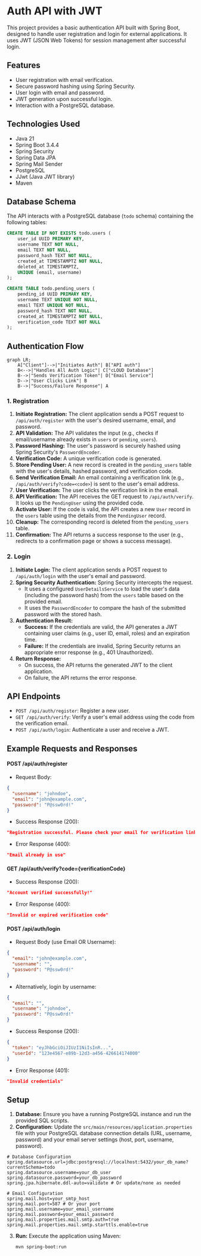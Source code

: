 # Auth API with JWT

This project provides a basic authentication API built with Spring Boot, designed to handle user registration and login for external applications. It uses JWT (JSON Web Tokens) for session management after successful login.

## Features

*   User registration with email verification.
*   Secure password hashing using Spring Security.
*   User login with email and password.
*   JWT generation upon successful login.
*   Interaction with a PostgreSQL database.

## Technologies Used

*   Java 21
*   Spring Boot 3.4.4
*   Spring Security
*   Spring Data JPA
*   Spring Mail Sender
*   PostgreSQL
*   JJwt (Java JWT library)
*   Maven

## Database Schema

The API interacts with a PostgreSQL database (`todo` schema) containing the following tables:

```sql
CREATE TABLE IF NOT EXISTS todo.users (
    user_id UUID PRIMARY KEY,
    username TEXT NOT NULL,
    email TEXT NOT NULL,
    password_hash TEXT NOT NULL,
    created_at TIMESTAMPTZ NOT NULL,
    deleted_at TIMESTAMPTZ,
    UNIQUE (email, username)
);

CREATE TABLE todo.pending_users (
    pending_id UUID PRIMARY KEY,
    username TEXT UNIQUE NOT NULL,
    email TEXT UNIQUE NOT NULL,
    password_hash TEXT NOT NULL,
    created_at TIMESTAMPTZ NOT NULL,
    verification_code TEXT NOT NULL
);
```

## Authentication Flow

```mermaid
graph LR;
    A["Client"]-->|"Initiates Auth"| B["API auth"]
    B<-->|"Handles All Auth Logic"| C["cLOUD Database"]
    B-->|"Sends Verification Token"| D["Email Service"]
    D-->|"User Clicks Link"| B
    B-->|"Success/Failure Response"| A
```

### 1. Registration

1.  **Initiate Registration:** The client application sends a POST request to `/api/auth/register` with the user's desired username, email, and password.
2.  **API Validation:** The API validates the input (e.g., checks if email/username already exists in `users` or `pending_users`).
3.  **Password Hashing:** The user's password is securely hashed using Spring Security's `PasswordEncoder`.
4.  **Verification Code:** A unique verification code is generated.
5.  **Store Pending User:** A new record is created in the `pending_users` table with the user's details, hashed password, and verification code.
6.  **Send Verification Email:** An email containing a verification link (e.g., `/api/auth/verify?code=<code>`) is sent to the user's email address.
7.  **User Verification:** The user clicks the verification link in the email.
8.  **API Verification:** The API receives the GET request to `/api/auth/verify`. It looks up the `PendingUser` using the provided code.
9.  **Activate User:** If the code is valid, the API creates a new `User` record in the `users` table using the details from the `PendingUser` record.
10. **Cleanup:** The corresponding record is deleted from the `pending_users` table.
11. **Confirmation:** The API returns a success response to the user (e.g., redirects to a confirmation page or shows a success message).

### 2. Login

1.  **Initiate Login:** The client application sends a POST request to `/api/auth/login` with the user's email and password.
2.  **Spring Security Authentication:** Spring Security intercepts the request.
    *   It uses a configured `UserDetailsService` to load the user's data (including the password hash) from the `users` table based on the provided email.
    *   It uses the `PasswordEncoder` to compare the hash of the submitted password with the stored hash.
3.  **Authentication Result:**
    *   **Success:** If the credentials are valid, the API generates a JWT containing user claims (e.g., user ID, email, roles) and an expiration time.
    *   **Failure:** If the credentials are invalid, Spring Security returns an appropriate error response (e.g., 401 Unauthorized).
4.  **Return Response:**
    *   On success, the API returns the generated JWT to the client application.
    *   On failure, the API returns the error response.

## API Endpoints

*   `POST /api/auth/register`: Register a new user.
*   `GET /api/auth/verify`: Verify a user's email address using the code from the verification email.
*   `POST /api/auth/login`: Authenticate a user and receive a JWT.

## Example Requests and Responses

#### POST /api/auth/register
- Request Body:
```json
{
  "username": "johndoe",
  "email": "john@example.com",
  "password": "P@ssw0rd!"
}
```
- Success Response (200):
```json
"Registration successful. Please check your email for verification link."
```
- Error Response (400):
```json
"Email already in use"
```

#### GET /api/auth/verify?code={verificationCode}
- Success Response (200):
```json
"Account verified successfully!"
```
- Error Response (400):
```json
"Invalid or expired verification code"
```

#### POST /api/auth/login
- Request Body (use Email OR Username):
```json
{
  "email": "john@example.com",
  "username": "",
  "password": "P@ssw0rd!"
}
```
- Alternatively, login by username:
```json
{
  "email": "",
  "username": "johndoe",
  "password": "P@ssw0rd!"
}
```
- Success Response (200):
```json
{
  "token": "eyJhbGciOiJIUzI1NiIsInR...",
  "userId": "123e4567-e89b-12d3-a456-426614174000"
}
```
- Error Response (401):
```json
"Invalid credentials"
```

## Setup

1.  **Database:** Ensure you have a running PostgreSQL instance and run the provided SQL scripts.
2.  **Configuration:** Update the `src/main/resources/application.properties` file with your PostgreSQL database connection details (URL, username, password) and your email server settings (host, port, username, password).

   ```properties
   # Database Configuration
   spring.datasource.url=jdbc:postgresql://localhost:5432/your_db_name?currentSchema=todo
   spring.datasource.username=your_db_user
   spring.datasource.password=your_db_password
   spring.jpa.hibernate.ddl-auto=validate # Or update/none as needed

   # Email Configuration
   spring.mail.host=your_smtp_host
   spring.mail.port=587 # Or your port
   spring.mail.username=your_email_username
   spring.mail.password=your_email_password
   spring.mail.properties.mail.smtp.auth=true
   spring.mail.properties.mail.smtp.starttls.enable=true
   ```

3.  **Run:** Execute the application using Maven:
    ```bash
    mvn spring-boot:run
    ```

